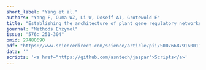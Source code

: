 ```yaml
---
short_label: "Yang et al."
authors: "Yang F, Ouma WZ, Li W, Doseff AI, Grotewold E"
title: "Establishing the architecture of plant gene regulatory networks"
journal: "Methods Enzymol"
issue: "576: 251-304"
pmid: 27480690
pdf: "https://www.sciencedirect.com/science/article/pii/S0076687916001154/pdfft"
data: ''
scripts: '<a href="https://github.com/asntech/jaspar">Scripts</a>'
---
```

